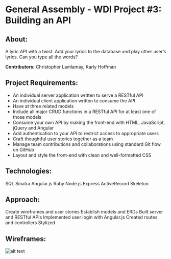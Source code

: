 # General Assembly - WDI Project #3: Building an API

## About:
A lyric API with a twist. Add your lyrics to the database and play other user’s lyrics. Can you type all the words?

**Contributors:** Christopher Lamlamay, Karly Hoffman


## Project Requirements:
- An individual server application written to serve a RESTful API
- An individual client application written to consume the API
- Have at three related models
- Include all major CRUD functions in a RESTful API for at least one of those models
- Consume your own API by making the front-end with HTML, JavaScript, jQuery and Angular
- Add authentication to your API to restrict access to appropriate users
- Craft thoughtful user stories together as a team 
- Manage team contributions and collaborations using standard Git flow on GitHub
- Layout and style the front-end with clean and well-formatted CSS


## Technologies:
SQL
Sinatra
Angular.js
Ruby
Node.js
Express
ActiveRecord
Skeleton


## Approach:
Create wireframes and user stories
Establish models and ERDs
Built server and RESTful APIs
Implemented user login with Angular.js
Created routes and controllers
Stylized


## Wireframes:
![alt text](http://68.media.tumblr.com/b08026efe76169ca6d6d5b990e2edd15/tumblr_ohczmltP061sq81swo1_1280.jpg "Karaoke API")
